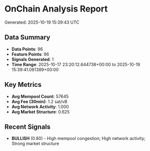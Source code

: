 # OnChain Analysis Report
Generated: 2025-10-19 15:39:43 UTC

## Data Summary
- **Data Points**: 96
- **Feature Points**: 96
- **Signals Generated**: 1
- **Time Range**: 2025-10-17 23:20:12.644738+00:00 to 2025-10-19 15:39:41.061389+00:00

## Key Metrics
- **Avg Mempool Count**: 57645
- **Avg Fee (30min)**: 1.2 sat/vB
- **Avg Network Activity**: 1.000
- **Avg Market Structure**: 0.625

## Recent Signals
- **BULLISH** (0.80) - High mempool congestion; High network activity; Strong market structure
